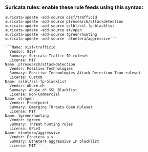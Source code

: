 ### Suricata rules: enable these rule feeds using this syntax:

```suricata-update -add-source oisf/trafficid
suricata-update -add-source oisf/trafficid
suricata-update -add-source ptresearch/attackdetection
suricata-update -add-source sslbl/ssl-fp-blacklist
suricata-update -add-source et/open
suricata-update -add-source tgreen/hunting
suricata-update -add-source  etnetera/aggressive```

```Name: oisf/trafficid
  Vendor: OISF
  Summary: Suricata Traffic ID ruleset
  License: MIT
Name: ptresearch/attackdetection
  Vendor: Positive Technologies
  Summary: Positive Technologies Attack Detection Team ruleset
  License: Custom
Name: sslbl/ssl-fp-blacklist
  Vendor: Abuse.ch
  Summary: Abuse.ch SSL Blacklist
  License: Non-Commercial
Name: et/open
  Vendor: Proofpoint
  Summary: Emerging Threats Open Ruleset
  License: MIT
Name: tgreen/hunting
  Vendor: tgreen
  Summary: Threat hunting rules
  License: GPLv3
Name: etnetera/aggressive
  Vendor: Etnetera a.s.
  Summary: Etnetera aggressive IP blacklist
  License: MIT```
